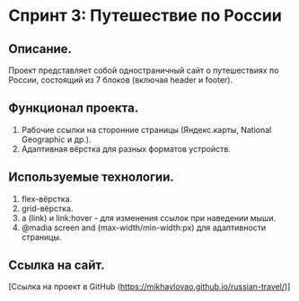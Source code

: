 # Спринт 3: Путешествие по России

## Описание.
Проект представляет собой одностраничный сайт о путешествиях по России, состоящий из 7 блоков (включая header и footer).

## Функционал проекта.
1. Рабочие ссылки на сторонние страницы (Яндекс.карты, National Geographic и др.).
2. Адаптивная вёрстка для разных форматов устройств.

## Используемые технологии.
1. flex-вёрстка.
2. grid-вёрстка.
3. a (link) и link:hover - для изменения ссылок при наведении мыши.
4. @madia screen and (max-width/min-width:px) для адаптивности страницы.

## Ссылка на сайт.
[Ссылка на проект в GitHub (https://mikhaylovao.github.io/russian-travel/)]

